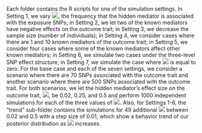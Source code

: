 



Each folder contains the R scripts for one of the simulation settings. In Setting 1, we vary <img src="https://render.githubusercontent.com/render/math?math=\pi_H">, the frequency that the hidden mediator is associated with the exposure SNPs; in Setting 2, we let two of the known mediators have negative effects on the outcome trait; in Setting 3, we decrease the sample size (number of individuals); in Setting 4, we consider cases where there are 1 and 10 known mediators of the outcome trait; in Setting 5, we consider four cases where some of the known mediators affect other known mediators; in Setting 6, we simulate two cases under the three-level SNP effect structure; in Setting 7, we simulate the case where <img src="https://render.githubusercontent.com/render/math?math=b_H"> is equal to zero. For the base case and each of the seven settings, we consider a scenario where there are 70 SNPs associated with the outcome trait and another scenario where there are 500 SNPs associated with the outcome trait. For both scenarios, we let the hidden mediator’s effect size on the outcome trait, <img src="https://render.githubusercontent.com/render/math?math=b_H">, be 0.02, 0.25, and 0.5 and perform 1000 independent simulations for each of the three values of <img src="https://render.githubusercontent.com/render/math?math=b_H">. Also, for Settings 1-6, the "trend" sub-folder contains the simulations for 49 additional <img src="https://render.githubusercontent.com/render/math?math=b_H"> between 0.02 and 0.5 with a step size of 0.01, which show a behavior trend of our posterior distribution as <img src="https://render.githubusercontent.com/render/math?math=b_H"> increases.

